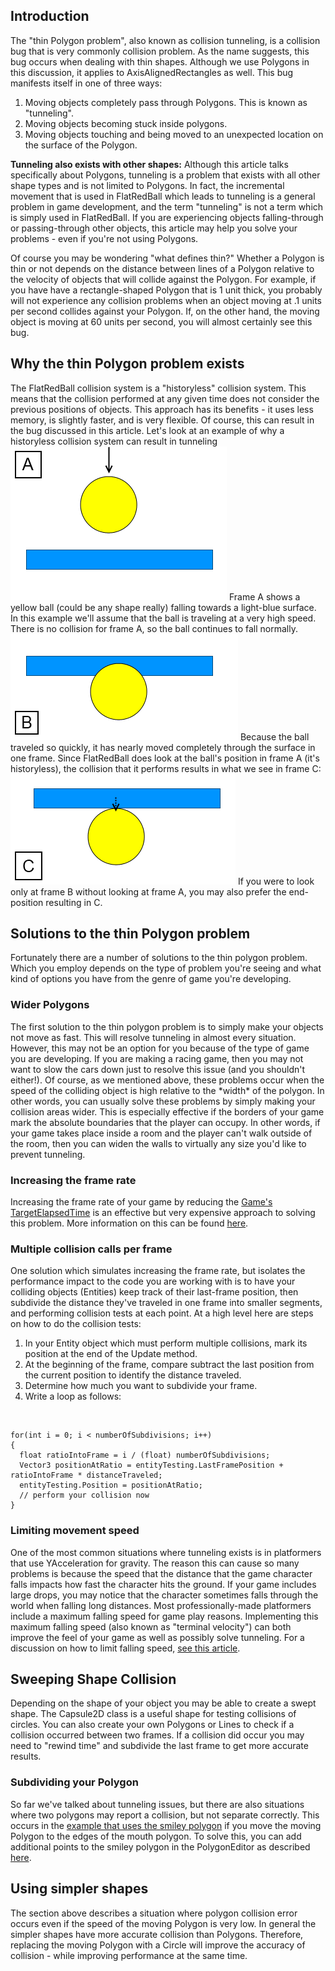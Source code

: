 ## Introduction

The "thin Polygon problem", also known as collision tunneling, is a collision bug that is very commonly collision problem. As the name suggests, this bug occurs when dealing with thin shapes. Although we use Polygons in this discussion, it applies to AxisAlignedRectangles as well. This bug manifests itself in one of three ways:

1.  Moving objects completely pass through Polygons. This is known as "tunneling".
2.  Moving objects becoming stuck inside polygons.
3.  Moving objects touching and being moved to an unexpected location on the surface of the Polygon.

**Tunneling also exists with other shapes:** Although this article talks specifically about Polygons, tunneling is a problem that exists with all other shape types and is not limited to Polygons. In fact, the incremental movement that is used in FlatRedBall which leads to tunneling is a general problem in game development, and the term "tunneling" is not a term which is simply used in FlatRedBall. If you are experiencing objects falling-through or passing-through other objects, this article may help you solve your problems - even if you're not using Polygons.

Of course you may be wondering "what defines thin?" Whether a Polygon is thin or not depends on the distance between lines of a Polygon relative to the velocity of objects that will collide against the Polygon. For example, if you have have a rectangle-shaped Polygon that is 1 unit thick, you probably will not experience any collision problems when an object moving at .1 units per second collides against your Polygon. If, on the other hand, the moving object is moving at 60 units per second, you will almost certainly see this bug.

## Why the thin Polygon problem exists

The FlatRedBall collision system is a "historyless" collision system. This means that the collision performed at any given time does not consider the previous positions of objects. This approach has its benefits - it uses less memory, is slightly faster, and is very flexible. Of course, this can result in the bug discussed in this article. Let's look at an example of why a historyless collision system can result in tunneling ![TunnelingA.png](/media/migrated_media-TunnelingA.png) Frame A shows a yellow ball (could be any shape really) falling towards a light-blue surface. In this example we'll assume that the ball is traveling at a very high speed. There is no collision for frame A, so the ball continues to fall normally. ![TunnelingB.png](/media/migrated_media-TunnelingB.png) Because the ball traveled so quickly, it has nearly moved completely through the surface in one frame. Since FlatRedBall does look at the ball's position in frame A (it's historyless), the collision that it performs results in what we see in frame C: ![TunnelingC.png](/media/migrated_media-TunnelingC.png) If you were to look only at frame B without looking at frame A, you may also prefer the end-position resulting in C.

## Solutions to the thin Polygon problem

Fortunately there are a number of solutions to the thin polygon problem. Which you employ depends on the type of problem you're seeing and what kind of options you have from the genre of game you're developing.

### Wider Polygons

The first solution to the thin polygon problem is to simply make your objects not move as fast. This will resolve tunneling in almost every situation. However, this may not be an option for you because of the type of game you are developing. If you are making a racing game, then you may not want to slow the cars down just to resolve this issue (and you shouldn't either!). Of course, as we mentioned above, these problems occur when the speed of the colliding object is high relative to the \*width\* of the polygon. In other words, you can usually solve these problems by simply making your collision areas wider. This is especially effective if the borders of your game mark the absolute boundaries that the player can occupy. In other words, if your game takes place inside a room and the player can't walk outside of the room, then you can widen the walls to virtually any size you'd like to prevent tunneling.

### Increasing the frame rate

Increasing the frame rate of your game by reducing the [Game's TargetElapsedTime](/documentation/api/microsoft-xna-framework/microsoft-xna-framework-game/microsoft-xna-framework-game-targetelapsedtime.md "Microsoft.Xna.Framework.Game.TargetElapsedTime") is an effective but very expensive approach to solving this problem. More information on this can be found [here](/frb/docs/index.php?title=Microsoft.Xna.Framework.Game.TargetElapsedTime "Microsoft.Xna.Framework.Game.TargetElapsedTime").

### Multiple collision calls per frame

One solution which simulates increasing the frame rate, but isolates the performance impact to the code you are working with is to have your colliding objects (Entities) keep track of their last-frame position, then subdivide the distance they've traveled in one frame into smaller segments, and performing collision tests at each point. At a high level here are steps on how to do the collision tests:

1.  In your Entity object which must perform multiple collisions, mark its position at the end of the Update method.
2.  At the beginning of the frame, compare subtract the last position from the current position to identify the distance traveled.
3.  Determine how much you want to subdivide your frame.
4.  Write a loop as follows:

&nbsp;

    for(int i = 0; i < numberOfSubdivisions; i++)
    {
      float ratioIntoFrame = i / (float) numberOfSubdivisions;
      Vector3 positionAtRatio = entityTesting.LastFramePosition + ratioIntoFrame * distanceTraveled;
      entityTesting.Position = positionAtRatio;
      // perform your collision now  
    }

### Limiting movement speed

One of the most common situations where tunneling exists is in platformers that use YAcceleration for gravity. The reason this can cause so many problems is because the speed that the distance that the game character falls impacts how fast the character hits the ground. If your game includes large drops, you may notice that the character sometimes falls through the world when falling long distances. Most professionally-made platformers include a maximum falling speed for game play reasons. Implementing this maximum falling speed (also known as "terminal velocity") can both improve the feel of your game as well as possibly solve tunneling. For a discussion on how to limit falling speed, [see this article](/frb/docs/index.php?title=Tutorials:Platformer:Limiting_Falling_Speed "Tutorials:Platformer:Limiting Falling Speed").

## Sweeping Shape Collision

Depending on the shape of your object you may be able to create a swept shape. The Capsule2D class is a useful shape for testing collisions of circles. You can also create your own Polygons or Lines to check if a collision occurred between two frames. If a collision did occur you may need to "rewind time" and subdivide the last frame to get more accurate results.

### Subdividing your Polygon

So far we've talked about tunneling issues, but there are also situations where two polygons may report a collision, but not separate correctly. This occurs in the [example that uses the smiley polygon](/frb/docs/index.php?title=FlatRedBall.Math.Geometry.Polygon#Loading_Polygons_from_File_.28.plylstx.29 "FlatRedBall.Math.Geometry.Polygon") if you move the moving Polygon to the edges of the mouth polygon. To solve this, you can add additional points to the smiley polygon in the PolygonEditor as described [here](/frb/docs/index.php?title=PolygonEditor:Tutorials:Tools_Window#Add_Point_Button "PolygonEditor:Tutorials:Tools Window").

## Using simpler shapes

The section above describes a situation where polygon collision error occurs even if the speed of the moving Polygon is very low. In general the simpler shapes have more accurate collision than Polygons. Therefore, replacing the moving Polygon with a Circle will improve the accuracy of collision - while improving performance at the same time.
